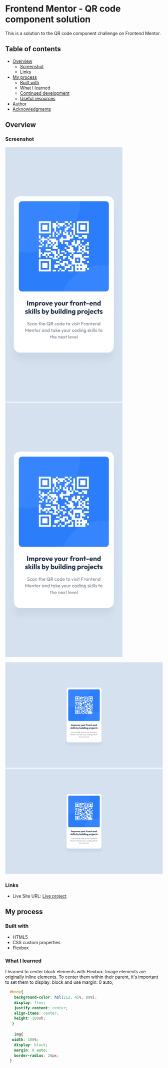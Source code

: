 # Frontend Mentor - QR code component solution

This is a solution to the QR code component challenge on Frontend Mentor.

## Table of contents

- [Overview](#overview)
  - [Screenshot](#screenshot)
  - [Links](#links)
- [My process](#my-process)
  - [Built with](#built-with)
  - [What I learned](#what-i-learned)
  - [Continued development](#continued-development)
  - [Useful resources](#useful-resources)
- [Author](#author)
- [Acknowledgments](#acknowledgments)


## Overview

### Screenshot

![Mobile design](./design/mobile-design.jpg)
<img src="./design/mobile-design.jpg" alt="Mobile design"/>

![Desktop design](./design/desktop-design.jpg)
<img src="./design/desktop-design.jpg" alt="Desktop design"/>


### Links

- Live Site URL: [Live project](https://celadon-alfajores-af42ce.netlify.app/)

## My process

### Built with

- HTML5
- CSS custom properties
- Flexbox

### What I learned

I learned to center block elements with Flexbox.
Image elements are originally inline elements. To center them within their parent, it's important to set them to display: block and use margin: 0 auto;

```css
  #body{
    background-color: hsl(212, 45%, 89%);
    display: flex;
    justify-content: center;
    align-items: center;
    height: 100vh;
   }

    img{
   width: 100%;
    display: block;
    margin: 0 auto;
    border-radius: 20px;
  }
```